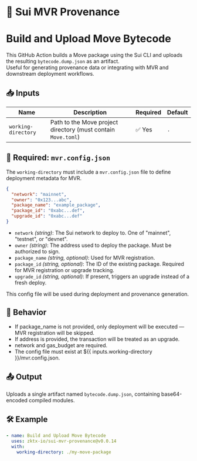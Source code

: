 # 🚀 Sui MVR Provenance

# Build and Upload Move Bytecode

This GitHub Action builds a Move package using the Sui CLI and uploads the resulting `bytecode.dump.json` as an artifact.  
Useful for generating provenance data or integrating with MVR and downstream deployment workflows.

## 📥 Inputs

| Name                | Description                                                   | Required | Default |
| ------------------- | ------------------------------------------------------------- | -------- | ------- |
| `working-directory` | Path to the Move project directory (must contain `Move.toml`) | ✅ Yes   | `.`     |

## 📄 Required: `mvr.config.json`

The `working-directory` must include a `mvr.config.json` file to define deployment metadata for MVR.

```json
{
  "network": "mainnet",
  "owner": "0x123...abc",
  "package_name": "example_package",
  "package_id": "0xabc...def",
  "upgrade_id": "0xabc...def"
}
```

- `network` _(string)_: The Sui network to deploy to. One of "mainnet", "testnet", or "devnet".
- `owner` _(string)_: The address used to deploy the package. Must be authorized to sign.
- `package_name` _(string, optional)_: Used for MVR registration.
- `package_id` _(string, optional)_: The ID of the existing package. Required for MVR registration or upgrade tracking.
- `upgrade_id` _(string, optional)_: If present, triggers an upgrade instead of a fresh deploy.

This config file will be used during deployment and provenance generation.

## 🔧 Behavior

- If package_name is not provided, only deployment will be executed — MVR registration will be skipped.
- If address is provided, the transaction will be treated as an upgrade.
- network and gas_budget are required.
- The config file must exist at ${{ inputs.working-directory }}/mvr.config.json.

## 📤 Output

Uploads a single artifact named `bytecode.dump.json`, containing base64-encoded compiled modules.

## 🛠 Example

```yaml
- name: Build and Upload Move Bytecode
  uses: zktx-io/sui-mvr-provenance@v0.0.14
  with:
    working-directory: ./my-move-package
```

